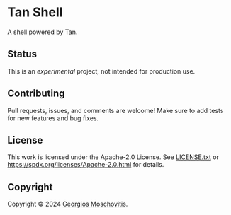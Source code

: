 # Tan Shell

A shell powered by Tan.

## Status

This is an _experimental_ project, not intended for production use.

## Contributing

Pull requests, issues, and comments are welcome! Make sure to add tests for new
features and bug fixes.

## License

This work is licensed under the Apache-2.0 License. See
[LICENSE.txt](LICENSE.txt) or <https://spdx.org/licenses/Apache-2.0.html> for
details.

## Copyright

Copyright © 2024 [Georgios Moschovitis](https://gmosx.com).
